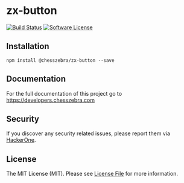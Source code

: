 # zx-button

[![Build Status][ico-travis]][link-travis]
[![Software License][ico-license]](LICENSE.md)

## Installation
```
npm install @chesszebra/zx-button --save
```

## Documentation

For the full documentation of this project go to https://developers.chesszebra.com

## Security

If you discover any security related issues, please report them via [HackerOne][link-hackerone].

## License

The MIT License (MIT). Please see [License File](LICENSE.md) for more information.

[ico-license]: https://img.shields.io/badge/license-MIT-brightgreen.svg?style=flat-square
[ico-travis]: https://img.shields.io/travis/chesszebra/zx-button/master.svg?style=flat-square

[link-travis]: https://travis-ci.org/chesszebra/zx-button
[link-hackerone]: https://hackerone.com/chesszebra
